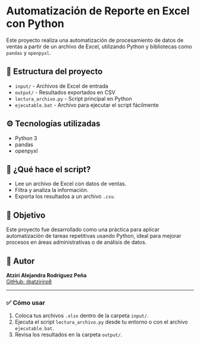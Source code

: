 # Automatización de Reporte en Excel con Python

Este proyecto realiza una automatización de procesamiento de datos de ventas a partir de un archivo de Excel, utilizando Python y bibliotecas como `pandas` y `openpyxl`.

## 📂 Estructura del proyecto

- `input/` - Archivos de Excel de entrada  
- `output/` - Resultados exportados en CSV  
- `lectura_archivo.py` - Script principal en Python  
- `ejecutable.bat` - Archivo para ejecutar el script fácilmente  

## ⚙️ Tecnologías utilizadas

- Python 3  
- pandas  
- openpyxl  

## 🚀 ¿Qué hace el script?

- Lee un archivo de Excel con datos de ventas.  
- Filtra y analiza la información.  
- Exporta los resultados a un archivo `.csv`.  

## 🧠 Objetivo

Este proyecto fue desarrollado como una práctica para aplicar automatización de tareas repetitivas usando Python, ideal para mejorar procesos en áreas administrativas o de análisis de datos.

## 📌 Autor

**Atziri Alejandra Rodríguez Peña**  
[GitHub: @atzirirp8](https://github.com/atzirirp8)

---

### ✅ Cómo usar

1. Coloca tus archivos `.xlsx` dentro de la carpeta `input/`.  
2. Ejecuta el script `lectura_archivo.py` desde tu entorno o con el archivo `ejecutable.bat`.  
3. Revisa los resultados en la carpeta `output/`.  

